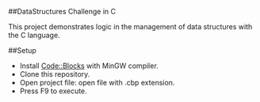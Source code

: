 
##DataStructures Challenge in C

This project demonstrates logic in the management of data structures with the C language.

##Setup

- Install [Code::Blocks](https://www.codeblocks.org/downloads/binaries/ "Code::Blocks") with MinGW compiler.
- Clone this repository.
- Open project file: open file with .cbp extension.
- Press F9 to execute.